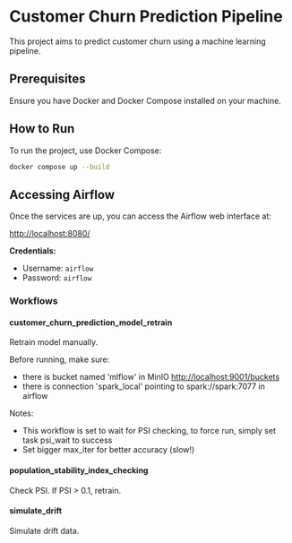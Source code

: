 # Customer Churn Prediction Pipeline

This project aims to predict customer churn using a machine learning pipeline.

## Prerequisites

Ensure you have Docker and Docker Compose installed on your machine.

## How to Run

To run the project, use Docker Compose:

```sh
docker compose up --build
```

## Accessing Airflow

Once the services are up, you can access the Airflow web interface at:

[http://localhost:8080/](http://localhost:8080/)

**Credentials:**
- Username: `airflow`
- Password: `airflow`

### Workflows

#### customer_churn_prediction_model_retrain
Retrain model manually.

Before running, make sure:
- there is bucket named 'mlflow' in MinIO [http://localhost:9001/buckets](http://localhost:9001/buckets)
- there is connection 'spark_local' pointing to spark://spark:7077 in airflow

Notes:
- This workflow is set to wait for PSI checking, to force run, simply set task psi_wait to success
- Set bigger max_iter for better accuracy (slow!)

#### population_stability_index_checking
Check PSI. If PSI > 0.1, retrain.

#### simulate_drift
Simulate drift data.


